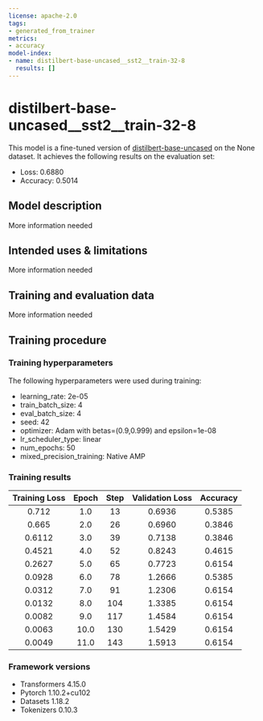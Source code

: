 ```yaml
---
license: apache-2.0
tags:
- generated_from_trainer
metrics:
- accuracy
model-index:
- name: distilbert-base-uncased__sst2__train-32-8
  results: []
---
```


<!-- This model card has been generated automatically according to the information the Trainer had access to. You
should probably proofread and complete it, then remove this comment. -->

# distilbert-base-uncased__sst2__train-32-8

This model is a fine-tuned version of [distilbert-base-uncased](https://huggingface.co/distilbert-base-uncased) on the None dataset.
It achieves the following results on the evaluation set:
- Loss: 0.6880
- Accuracy: 0.5014

## Model description

More information needed

## Intended uses & limitations

More information needed

## Training and evaluation data

More information needed

## Training procedure

### Training hyperparameters

The following hyperparameters were used during training:
- learning_rate: 2e-05
- train_batch_size: 4
- eval_batch_size: 4
- seed: 42
- optimizer: Adam with betas=(0.9,0.999) and epsilon=1e-08
- lr_scheduler_type: linear
- num_epochs: 50
- mixed_precision_training: Native AMP

### Training results

| Training Loss | Epoch | Step | Validation Loss | Accuracy |
|:-------------:|:-----:|:----:|:---------------:|:--------:|
| 0.712         | 1.0   | 13   | 0.6936          | 0.5385   |
| 0.665         | 2.0   | 26   | 0.6960          | 0.3846   |
| 0.6112        | 3.0   | 39   | 0.7138          | 0.3846   |
| 0.4521        | 4.0   | 52   | 0.8243          | 0.4615   |
| 0.2627        | 5.0   | 65   | 0.7723          | 0.6154   |
| 0.0928        | 6.0   | 78   | 1.2666          | 0.5385   |
| 0.0312        | 7.0   | 91   | 1.2306          | 0.6154   |
| 0.0132        | 8.0   | 104  | 1.3385          | 0.6154   |
| 0.0082        | 9.0   | 117  | 1.4584          | 0.6154   |
| 0.0063        | 10.0  | 130  | 1.5429          | 0.6154   |
| 0.0049        | 11.0  | 143  | 1.5913          | 0.6154   |


### Framework versions

- Transformers 4.15.0
- Pytorch 1.10.2+cu102
- Datasets 1.18.2
- Tokenizers 0.10.3
